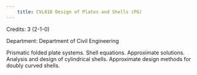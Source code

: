```yaml
---
    title: CVL818 Design of Plates and Shells (PG)
---
```

Credits: 3 (2-1-0)

Department: Department of Civil Engineering

Prismatic folded plate systems. Shell equations. Approximate solutions. Analysis and design of cylindrical shells. Approximate design methods for doubly curved shells.